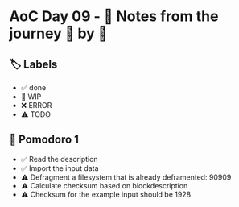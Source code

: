 # AoC Day 09 - 📝 Notes from the journey 🍅 by 🍅

## 🏷️ Labels

- ✅ done
- 🚧 WIP
- ❌ ERROR
- ⚠️ TODO

## 🍅 Pomodoro 1
- ✅ Read the description
- ✅ Import the input data
- ⚠️ Defragment a filesystem that is already deframented: 90909
- ⚠️ Calculate checksum based on blockdescription
- ⚠️ Checksum for the example input should be 1928
